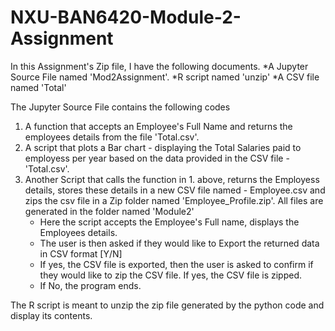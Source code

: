 # NXU-BAN6420-Module-2-Assignment
In this Assignment's Zip file, I have the following documents.
*A Jupyter Source File named 'Mod2Assignment'.
*R script named 'unzip'
*A CSV file named 'Total'

The Jupyter Source File contains the following codes
1. A function that accepts an Employee's Full Name and returns the employees details from the file 'Total.csv'.
2. A script that plots a Bar chart - displaying the Total Salaries paid to employess per year based on the data provided in the CSV file - 'Total.csv'.
3. Another Script that calls the function in 1. above, returns the Employess details, stores these details in a new CSV file named - Employee.csv and zips the csv file in a Zip folder named 'Employee_Profile.zip'. All files are generated in the folder named 'Module2'
     - Here the script accepts the Employee's Full name, displays the Employees details.
     - The user is then asked if they would like to Export the returned data in CSV format [Y/N]
     - If yes, the CSV file is exported, then the user is asked to confirm if they would like to zip the CSV file. If yes, the CSV file is zipped.
     - If No, the program ends.
  
The R script is meant to unzip the zip file generated by the python code and display its contents.
